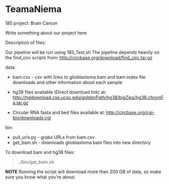 # TeamaNiema
185 project: Brain Cancer

Write something about our project here

Description of files:
        

Our pipeline will be run using 185_Test.sh
    The pipeline depends heavily on the find_circ scripts from:
        http://circbase.org/download/find_circ.tar.gz

data:
* bam.csv - csv with links to glioblastoma bam and bam index file downloads and other information about each sample

* hg38 files available (Direct download link) at:
http://hgdownload.cse.ucsc.edu/goldenPath/hg38/bigZips/hg38.chromFa.tar.gz

* Circular RNA fasta and bed files available at:
http://circbase.org/cgi-bin/downloads.cgi

bin:
* pull_urls.py - grabs URLs from bam.csv
* get_bam.sh - downloads glioblastoma bam files into new directory

To download bam and hg38 files:
> ../bin/get_bam.sh

**NOTE**
Running the script will download more than 200 GB of data, so make sure you know what you're about.
